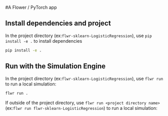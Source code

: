 #A Flower / PyTorch app

## Install dependencies and project

In the project directory (ex:`flwr-sklearn-LogisticRegression`), use `pip install -e .` to install dependencies

```bash
pip install -e .
```

## Run with the Simulation Engine

In the project directory (ex:`flwr-sklearn-LogisticRegression`), use `flwr run` to run a local simulation:

```bash
flwr run .
```

If outside of the project directory, use `flwr run <project directory name>` (ex:`flwr run flwr-sklearn-LogisticRegression`) to run a local simulation:

